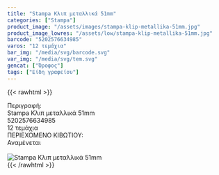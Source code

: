 ```yaml
---
title: "Stampa Κλιπ μεταλλικά 51mm"
categories: ["Stampa"]
product_image: "/assets/images/stampa-klip-metallika-51mm.jpg"
product_image_lowres: "/assets/low/stampa-klip-metallika-51mm.jpg"
barcode: "5202576634985"
varos: "12 τεμάχια"
bar_img: "/media/svg/barcode.svg"
var_img: "/media/svg/tem.svg"
gencat: ["Όροφος"]
tags: ["Είδη γραφείου"]
---
```

{{< rawhtml >}}

<div class="sload658"><div class="product"><div id="sistatika">Περιγραφή:</div><div class="alltext">Stampa Κλιπ μεταλλικά 51mm</div><div id="barcode"><div id="barimage1"></div><span id="bartext">5202576634985</span></div><div id="varos"><div id="temimg"></div><span id="varostext">12 τεμάχια</span></div><div id="kivotio">ΠΕΡΙΕΧΟΜΕΝΟ ΚΙΒΩΤΙΟΥ:<br>Αναμένεται</div><br><div class="pimg"><img alt="Stampa Κλιπ μεταλλικά 51mm" title="Stampa Κλιπ μεταλλικά 51mm" src="/assets/images/stampa-klip-metallika-51mm.jpg"></div></div></div>
{{< /rawhtml >}}


